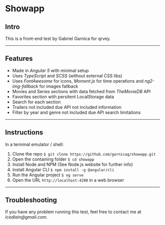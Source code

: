 # Showapp

## Intro

This is a front-end test by Gabriel Garnica for qrvey.

---

## Features

- Made in _Angular 5_ with minimal setup
- Uses _TypeScript_ and _SCSS_ (without external CSS libs)
- Uses _FontAwesome_ for icons, _Moment.js_ for time operations and _ng2-img-fallback_ for images fallback
- Movies and Series sections with data fetched from _TheMovieDB_ API
- Favorites section with persitent LocalStorage data
- Search for each section
- Trailers not included due API not included information
- Filter by year and genre not included due API search limitations

---

## Instructions

In a terminal emulator / shell:

1. Clone the repo `$ git clone https://github.com/garnicag/showapp.git`
2. Open the containing folder `$ cd showapp`
3. Install Node and NPM (See Node.js website for further info)
4. Install Angular CLI `$ npm install -g @angular/cli`
5. Run the Angular project `$ ng serve`
6. Open the URL `http://localhost:4200` in a web browser

---

## Troubleshooting

If you have any problem running this test, feel free to contact me at _icedlain@gmail.com_.
